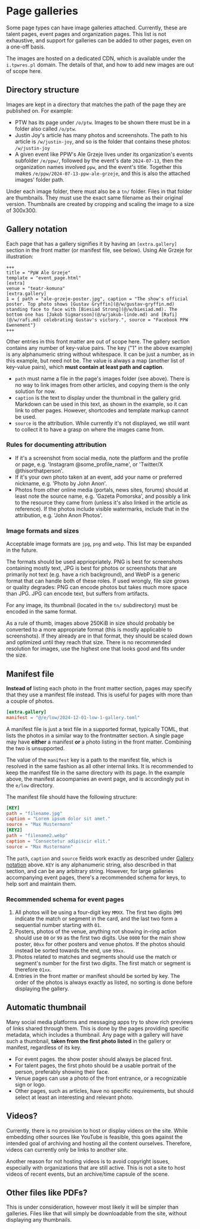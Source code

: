 # Page galleries

Some page types can have image galleries attached. Currently, these are talent pages, event pages and organization pages.
This list is not exhaustive, and support for galleries can be added to other pages, even on a one-off basis.

The images are hosted on a dedicated CDN, which is available under the `i.tpwres.pl` domain. The details of that,
and how to add new images are out of scope here.

## Directory structure

Images are kept in a directory that matches the path of the page they are published on. For example:

* PTW has its page under `/o/ptw`. Images to be shown there must be in a folder also called `/o/ptw`.
* Justin Joy's article has many photos and screenshots. The path to his article is `/w/justin-joy`, and so is the folder that contains these photos: `/w/justin-joy`
* A given event like PPW's Ale Grzeje lives under its organization's events subfolder `/e/ppw/`, followed by the event's date `2024-07-13`, then the organization names involved `ppw`, and the event's title. Together this makes `/e/ppw/2024-07-13-ppw-ale-grzeje`, and this is also the attached images' folder path.

Under each image folder, there must also be a `tn/` folder. Files in that folder are thumbnails. They must use the exact same filename as their original version. Thumbnails are created by cropping and scaling the image to a size of 300x300.

## Gallery notation

Each page that has a gallery signifies it by having an `[extra.gallery]` section in the front matter (or manifest file, see below). Using Ale Grzeje for illustration:

```
+++
title = "PpW Ale Grzeje"
template = "event_page.html"
[extra]
venue = "teatr-komuna"
[extra.gallery]
1 = { path = "ale-grzeje-poster.jpg", caption = "The show's official poster. Top photo shows [Gustav Gryffin](@/w/gustav-gryffin.md) standing face to face with [Biesiad Strong](@/w/biesiad.md). The bottom one has [Jakob Sigmarsson](@/w/jakub-linde.md) and [Rafi](@/w/rafi.md) celebrating Gustav's victory.", source = "Facebook PPW Ewenement"}
+++
```

Other entries in this front matter are out of scope here. The gallery section contains any number of key-value pairs.
The key ("1" in the above example) is any alphanumeric string without whitespace. It can be just a number, as in this example,
but need not be.
The value is always a map (another list of key-value pairs), which **must contain at least path and caption**.

* `path` must name a file in the page's images folder (see above). There is no way to link images from other articles, and copying them is the only solution for now.
* `caption` is the text to display under the thumbnail in the gallery grid. Markdown can be used in this text, as shown in the example, so it can link to other pages. However, shortcodes and template markup cannot be used.
* `source` is the attribution. While currently it's not displayed, we still want to collect it to have a grasp on where the images came from.

### Rules for documenting attribution

* If it's a screenshot from social media, note the platform and the profile or page, e.g. 'Instagram @some_profile_name', or 'Twitter/X @thisorthatperson'.
* If it's your own photo taken at an event, add your name or preferred nickname, e.g. 'Photo by John Anon'.
* Photos from other online media (portals, news sites, forums) should at least note the source name, e.g. 'Gazeta Pomorska', and possibly a link to the resource they came from (unless it's also linked in the article as reference). If the photos include visible watermarks, include that in the attribution, e.g. 'John Anon Photos'.

### Image formats and sizes

Acceptable image formats are `jpg`, `png` and `webp`. This list may be expanded in the future.

The formats should be used appriopriately. PNG is best for screenshots containing mostly text, JPG is best for photos or screenshots that are primarily not text (e.g. have a rich background), and WebP is a generic format that can handle both of these roles.
If used wrongly, file size grows or quality degrades: PNG can encode photos but takes much more space than JPG. JPG can encode text, but suffers from artifacts.

For any image, its thumbnail (located in the `tn/` subdirectory) must be encoded in the same format.

As a rule of thumb, images above 250KiB in size should probably be converted to a more appropriate format (this is mostly applicable to screenshots). If they already are in that format, they should be scaled down and optimized until they reach that size.
There is no recommended resolution for images, use the highest one that looks good and fits under the size.

## Manifest file

**Instead of** listing each photo in the front matter section, pages may specify that they use a manifest file instead.
This is useful for pages with more than a couple of photos.

```toml
[extra.gallery]
manifest = "@/e/low/2024-12-01-low-1-gallery.toml"
```

A manifest file is just a text file in a supported format, typically TOML, that lists the photos in a similar way to the frontmatter section. A single page may have **either** a manifest **or** a photo listing in the front matter. Combining the two is unsupported.

The value of the `manifest` key is a path to the manifest file, which is resolved in the same fashion as all other internal links.
It is recommended to keep the manifest file in the same directory with its page. In the example above, the manifest acoompanies an event page, and is accordingly put in the `e/low` directory.

The manifest file should have the following structure:

```toml
[KEY]
path = "filename.jpg"
caption = "Lorem ipsum dolor sit amet."
source = "Max Mustermann"
[KEY2]
path = "filename2.webp"
caption = "Consectetur adipiscir elit."
source = "Max Mustermann"
```

The `path`, `caption` and `source` fields work exactly as described under [Gallery notation](#gallery-notation) above.
`KEY` is any alphanumeric string, also described in that section, and can be any arbitrary string. However, for large galleries accompanying event pages, there's a recommended schema for keys, to help sort and maintain them.

### Recommended schema for event pages

1. All photos will be using a four-digit key `MMXX`. The first two digits (`MM`) indicate the match or segment in the card, and the last two form a sequential number starting with `01`.
2. Posters, photos of the venue, anything not showing in-ring action should use `00` or `99` as the first two digits. Use `0000` for the main show poster, `00xx` for other posters and venue photos. If the photos should instead be sorted towards the end, use `99xx`.
3. Photos related to matches and segments should use the match or segment's number for the first two digits. The first match or segment is therefore `01xx`.
4. Entries in the front matter or manifest should be sorted by key. The order of the photos is always exactly as listed, no sorting is done before displaying the gallery.

## Automatic thumbnail

Many social media platforms and messaging apps try to show rich previews of links shared through them. This is done by the pages providing specific metadata, which includes a thumbnail.
Any page with a gallery will have such a thumbnail, **taken from the first photo listed** in the gallery or manifest, regardless of its key.

* For event pages. the show poster should always be placed first.
* For talent pages, the first photo should be a usable portrait of the person, preferably showing their face.
* Venue pages can use a photo of the front entrance, or a recognizable sign or logo.
* Other pages, such as articles, have no specific requirements, but should select at least an interesting and relevant photo.

## Videos?

Currently, there is no provision to host or display videos on the site. While embedding other sources like YouTube is feasible, this goes against the intended goal of archiving and hosting all the content ourselves. Therefore, videos can currently only be links to another site.

Another reason for not hosting videos is to avoid copyright issues, especially with organizations that are still active.
This is not a site to host videos of recent events, but an archive/time capsule of the scene.

## Other files like PDFs?

This is under consideration, however most likely it will be simpler than galleries. Files like that will simply be downloadable from the site, without displaying any thumbnails.
